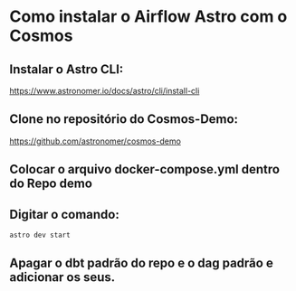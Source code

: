 # Como instalar o Airflow Astro com o Cosmos

## Instalar o Astro CLI:

https://www.astronomer.io/docs/astro/cli/install-cli

## Clone no repositório do Cosmos-Demo:

https://github.com/astronomer/cosmos-demo

## Colocar o arquivo docker-compose.yml dentro do Repo demo

## Digitar o comando:

```bash
astro dev start
```

## Apagar o dbt padrão do repo e o dag padrão e adicionar os seus.
